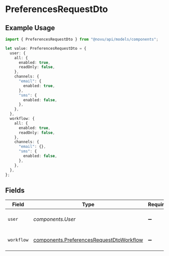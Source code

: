 # PreferencesRequestDto

## Example Usage

```typescript
import { PreferencesRequestDto } from "@novu/api/models/components";

let value: PreferencesRequestDto = {
  user: {
    all: {
      enabled: true,
      readOnly: false,
    },
    channels: {
      "email": {
        enabled: true,
      },
      "sms": {
        enabled: false,
      },
    },
  },
  workflow: {
    all: {
      enabled: true,
      readOnly: false,
    },
    channels: {
      "email": {},
      "sms": {
        enabled: false,
      },
    },
  },
};
```

## Fields

| Field                                                                                                | Type                                                                                                 | Required                                                                                             | Description                                                                                          |
| ---------------------------------------------------------------------------------------------------- | ---------------------------------------------------------------------------------------------------- | ---------------------------------------------------------------------------------------------------- | ---------------------------------------------------------------------------------------------------- |
| `user`                                                                                               | *components.User*                                                                                    | :heavy_minus_sign:                                                                                   | User workflow preferences                                                                            |
| `workflow`                                                                                           | [components.PreferencesRequestDtoWorkflow](../../models/components/preferencesrequestdtoworkflow.md) | :heavy_minus_sign:                                                                                   | Workflow-specific preferences                                                                        |